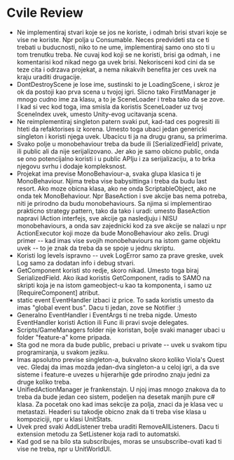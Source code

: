 # Cvile Review

* Ne implementiraj stvari koje se jos ne koriste, i odmah brisi stvari koje se vise ne koriste. Npr polja u Consumable.
Neces predvideti sta ce ti trebati u buducnosti, niko to ne ume, implementiraj samo ono sto ti u tom trenutku treba.
Ne cuvaj kod koji se ne koristi, brisi ga odmah, i ne komentarisi kod nikad nego ga uvek brisi.
Nekorisceni kod cini da se teze cita i odrzava projekat, a nema nikakvih benefita jer ces uvek na kraju uraditi drugacije.
* DontDestroyScene je lose ime, sustinski to je LoadingScene, i skroz je ok da postoji kao prva scena u tvojoj igri.
Slicno tako FirstManager je mnogo cudno ime za klasu, a to je SceneLoader i treba tako da se zove.
I kad si vec kod toga, ima smisla da koristis SceneLoader uz tvoj SceneIndex uvek, umesto Unity-evog ucitavanja scena.
* Ne reimplementiraj singleton patern svaki put, kad-tad ces pogresiti ili hteti da refaktorises iz korena.
Umesto toga ubaci jedan genericki singleton i koristi njega uvek. Ubacicu ti ja na drugu granu, sa primerima.
* Svako polje u monobehaviour treba da bude ili [SerializedField] private, ili public ali da nije serijalizovano.
Jer ako je samo obicno public, onda se ono potencijalno koristi i u public APIju i za serijalizaciju, a to brka njegovu svrhu i dodaje kompleksnost.
* Projekat ima previse MonoBehaviour-a, svaka glupa klasica ti je MonoBehaviour. 
Njima treba vise babysittinga i treba da budu last resort. Ako moze obicna klasa, ako ne onda ScriptableObject, ako ne onda tek MonoBehaviour.
Npr BaseAction i sve akcije bas nema potreba, niti je prirodno da budu monobehaviours.
Sa njima si implementirao prakticno strategy pattern, tako da tako i uradi: umesto BaseAction napravi IAction interfejs,
sve akcije ga nasledjuju i NISU monobehaviours, a onda sav zajednicki kod za sve akcije se nalazi u npr ActionExecutor koji moze da bude MonoBehaviour ako zelis.
Drugi primer -- kad imas vise svojih monobehaviours na istom game objektu uvek -- to je znak da treba da se spoje u jednu skriptu.
* Koristi log levels ispravno -- uvek LogError samo za prave greske, uvek Log samo za dodatan info i debug stvari.
* GetComponent koristi sto redje, skoro nikad. Umesto toga biraj SerializedField.
Ako ikad koristis GetComponent, radis to SAMO na skripti koja je na istom gameobject-u kao ta komponenta, i samo uz [RequireComponent] atribut.
* static event EventHandler izbaci iz price. To sada koristis umesto da imas "global event bus". Dacu ti jedan, zove se Notifier :)
* Generalno EventHandler i EventArgs ti ne treba nigde. Umesto EventHandler koristi Action ili Func ili pravi svoje delegates.
* Scripts/GameManagers folder nije koristan, bolje svaki manager ubaci u folder "feature-a" kome pripada.
* Sta god ne mora da bude public, prebaci u private -- uvek u svakom tipu programiranja, u svakom jeziku.
* Imas apsolutno previse singleton-a, bukvalno skoro koliko Viola's Quest vec.
Gledaj da imas mozda jedan-dva singleton-a u celoj igri, a da sve sisteme i feature-e uvezes u hijerarhije gde prirodno znaju jedni za druge koliko treba.
* UnifiedActionManager je frankenstajn. U njoj imas mnogo znakova da to treba da bude jedan ceo sistem, podeljen na desetak manjih pure c# klasa.
Za pocetak ono kad imas sekcije za polja, znaci da je klasa vec u metastazi.
Headeri su takodje obicno znak da ti treba vise klasa u kompoziciji, npr u klasi UnitStats.
* Uvek pred svaki AddListener treba uraditi RemoveAllListeners. Dacu ti extension metodu za SetListener koja radi to automatski.
* Kad god se na bilo sta subscribujes, moras se unsubscribe-ovati kad ti vise ne treba, npr u UnitWorldUI.
